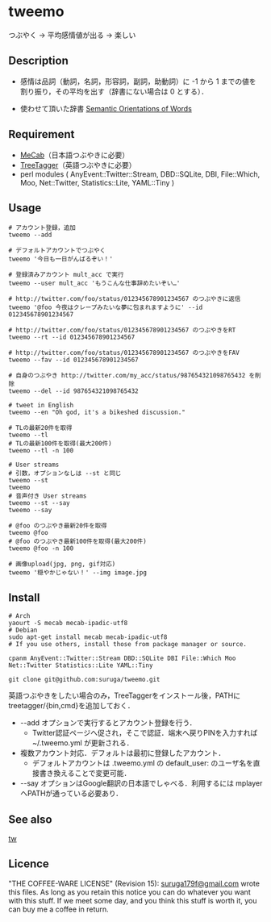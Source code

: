 tweemo
====

つぶやく -> 平均感情値が出る -> 楽しい

## Description

* 感情は品詞（動詞，名詞，形容詞，副詞，助動詞）に -1 から 1 までの値を割り振り，その平均を出す（辞書にない場合は 0 とする）．

* 使わせて頂いた辞書 [Semantic Orientations of Words](http://www.lr.pi.titech.ac.jp/~takamura/pndic_en.html)

## Requirement

* [MeCab](https://code.google.com/p/mecab/)（日本語つぶやきに必要）
* [TreeTagger](http://www.cis.uni-muenchen.de/~schmid/tools/TreeTagger/)（英語つぶやきに必要）
* perl modules ( AnyEvent::Twitter::Stream, DBD::SQLite, DBI, File::Which, Moo, Net::Twitter, Statistics::Lite, YAML::Tiny )

## Usage

```
# アカウント登録，追加
tweemo --add

# デフォルトアカウントでつぶやく
tweemo '今日も一日がんばるぞい！'

# 登録済みアカウント mult_acc で実行
tweemo --user mult_acc 'もうこんな仕事辞めたいぞい…'

# http://twitter.com/foo/status/012345678901234567 のつぶやきに返信
tweemo '@foo 今夜はクレープみたいな夢に包まれますように' --id 012345678901234567

# http://twitter.com/foo/status/012345678901234567 のつぶやきをRT
tweemo --rt --id 012345678901234567

# http://twitter.com/foo/status/012345678901234567 のつぶやきをFAV
tweemo --fav --id 012345678901234567

# 自身のつぶやき http://twitter.com/my_acc/status/987654321098765432 を削除
tweemo --del --id 987654321098765432

# tweet in English
tweemo --en "Oh god, it's a bikeshed discussion."

# TLの最新20件を取得
tweemo --tl
# TLの最新100件を取得(最大200件)
tweemo --tl -n 100

# User streams
# 引数，オプションなしは --st と同じ
tweemo --st
tweemo
# 音声付き User streams
tweemo --st --say
tweemo --say

# @foo のつぶやき最新20件を取得
tweemo @foo
# @foo のつぶやき最新100件を取得(最大200件)
tweemo @foo -n 100

# 画像upload(jpg, png, gif対応)
tweemo '穏やかじゃない！' --img image.jpg
```

## Install

```
# Arch
yaourt -S mecab mecab-ipadic-utf8
# Debian
sudo apt-get install mecab mecab-ipadic-utf8
# If you use others, install those from package manager or source.

cpanm AnyEvent::Twitter::Stream DBD::SQLite DBI File::Which Moo Net::Twitter Statistics::Lite YAML::Tiny

git clone git@github.com:suruga/tweemo.git
```
英語つぶやきをしたい場合のみ，TreeTaggerをインストール後，PATHにtreetagger/{bin,cmd}を追加しておく．

* --add オプションで実行するとアカウント登録を行う．
    * Twitter認証ページへ促され，そこで認証．端末へ戻りPINを入力すれば ~/.tweemo.yml が更新される．
* 複数アカウント対応．デフォルトは最初に登録したアカウント．
    * デフォルトアカウントは .tweemo.yml の default_user: のユーザ名を直接書き換えることで変更可能．
* --say オプションはGoogle翻訳の日本語でしゃべる．利用するには mplayer へPATHが通っている必要あり．

## See also

[tw](https://github.com/shokai/tw)

## Licence

"THE COFFEE-WARE LICENSE" (Revision 15):
<suruga179f@gmail.com> wrote this files.  As long as you retain this notice
you can do whatever you want with this stuff. If we meet some day, and you
think this stuff is worth it, you can buy me a coffee in return.
